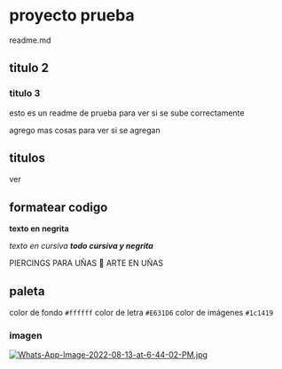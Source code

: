 # proyecto prueba
readme.md
## titulo 2

### titulo 3

esto es un readme de prueba para ver si se sube correctamente

agrego mas cosas para ver si se agregan 

## titulos
ver 
## formatear codigo

**texto en negrita**

*texto en cursiva*
***todo cursiva y negrita***

PIERCINGS PARA UÑAS :nail_care: ARTE EN UÑAS

## paleta
color de fondo `#ffffff` color de letra `#E631D6` color de imágenes `#1c1419`

### imagen
[![Whats-App-Image-2022-08-13-at-6-44-02-PM.jpg](https://i.postimg.cc/jjsVtzHP/Whats-App-Image-2022-08-13-at-6-44-02-PM.jpg)](https://postimg.cc/0zHXCKHy)